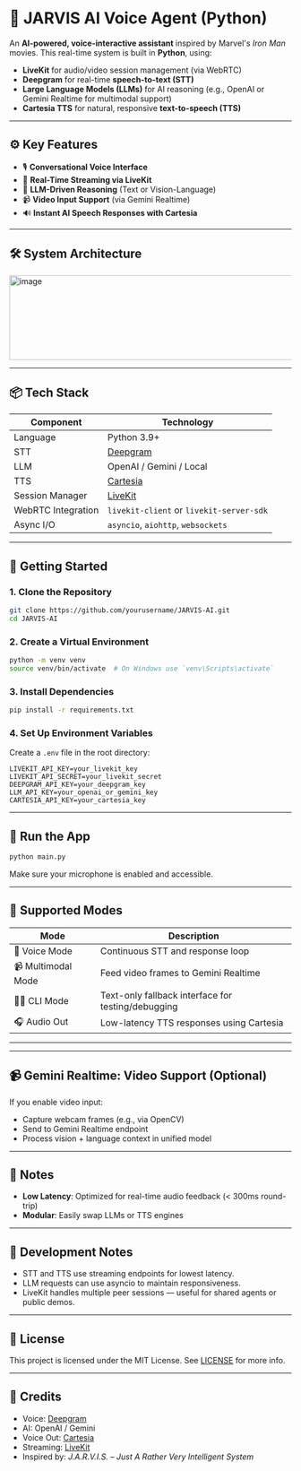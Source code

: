 # 🧠 JARVIS AI Voice Agent (Python)

An **AI-powered, voice-interactive assistant** inspired by Marvel's *Iron Man* movies. This real-time system is built in **Python**, using:

* **LiveKit** for audio/video session management (via WebRTC)
* **Deepgram** for real-time **speech-to-text (STT)**
* **Large Language Models (LLMs)** for AI reasoning (e.g., OpenAI or Gemini Realtime for multimodal support)
* **Cartesia TTS** for natural, responsive **text-to-speech (TTS)**

---

## ⚙️ Key Features

* 🎙️ **Conversational Voice Interface**
* 🔁 **Real-Time Streaming via LiveKit**
* 🧠 **LLM-Driven Reasoning** (Text or Vision-Language)
* 📹 **Video Input Support** (via Gemini Realtime)
* 🔊 **Instant AI Speech Responses with Cartesia**

---

## 🛠️ System Architecture

<img width="747" height="151" alt="image" src="https://github.com/user-attachments/assets/c4450e0f-90ad-4381-9b6d-6c561c374a4f" />



---

## 📦 Tech Stack

| Component          | Technology                               |
| ------------------ | ---------------------------------------- |
| Language           | Python 3.9+                              |
| STT                | [Deepgram](https://deepgram.com)         |
| LLM                | OpenAI / Gemini / Local                  |
| TTS                | [Cartesia](https://cartesia.ai)          |
| Session Manager    | [LiveKit](https://livekit.io)            |
| WebRTC Integration | `livekit-client` or `livekit-server-sdk` |
| Async I/O          | `asyncio`, `aiohttp`, `websockets`       |

---

## 🚀 Getting Started

### 1. Clone the Repository

```bash
git clone https://github.com/yourusername/JARVIS-AI.git
cd JARVIS-AI
```

### 2. Create a Virtual Environment

```bash
python -m venv venv
source venv/bin/activate  # On Windows use `venv\Scripts\activate`
```

### 3. Install Dependencies

```bash
pip install -r requirements.txt
```

### 4. Set Up Environment Variables

Create a `.env` file in the root directory:

```env
LIVEKIT_API_KEY=your_livekit_key
LIVEKIT_API_SECRET=your_livekit_secret
DEEPGRAM_API_KEY=your_deepgram_key
LLM_API_KEY=your_openai_or_gemini_key
CARTESIA_API_KEY=your_cartesia_key
```

---

## 🧪 Run the App

```bash
python main.py
```

Make sure your microphone is enabled and accessible.

---

## 🧠 Supported Modes

| Mode               | Description                                        |
| ------------------ | -------------------------------------------------- |
| 🎤 Voice Mode      | Continuous STT and response loop                   |
| 📹 Multimodal Mode | Feed video frames to Gemini Realtime               |
| 🧑‍💻 CLI Mode     | Text-only fallback interface for testing/debugging |
| 🎧 Audio Out       | Low-latency TTS responses using Cartesia           |

---

---

## 📹 Gemini Realtime: Video Support (Optional)

If you enable video input:

* Capture webcam frames (e.g., via OpenCV)
* Send to Gemini Realtime endpoint
* Process vision + language context in unified model

---

## 📌 Notes

* **Low Latency**: Optimized for real-time audio feedback (< 300ms round-trip)
* **Modular**: Easily swap LLMs or TTS engines

---

## 🧰 Development Notes

* STT and TTS use streaming endpoints for lowest latency.
* LLM requests can use asyncio to maintain responsiveness.
* LiveKit handles multiple peer sessions — useful for shared agents or public demos.

---

## 📄 License

This project is licensed under the MIT License. See [LICENSE](./LICENSE) for more info.

---

## 📣 Credits

* Voice: [Deepgram](https://deepgram.com)
* AI: OpenAI / Gemini
* Voice Out: [Cartesia](https://cartesia.ai)
* Streaming: [LiveKit](https://livekit.io)
* Inspired by: *J.A.R.V.I.S. – Just A Rather Very Intelligent System*
